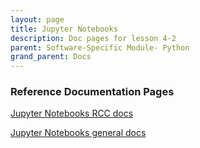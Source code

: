 ```yaml
---
layout: page
title: Jupyter Notebooks
description: Doc pages for lesson 4-2
parent: Software-Specific Module- Python
grand_parent: Docs
---
```


### Reference Documentation Pages

<a href="https://docs.rcc.fsu.edu/software/jupyter/">Jupyter Notebooks RCC docs</a>

<a href="https://jupyter-notebook.readthedocs.io/en/stable/">Jupyter Notebooks general docs</a>

